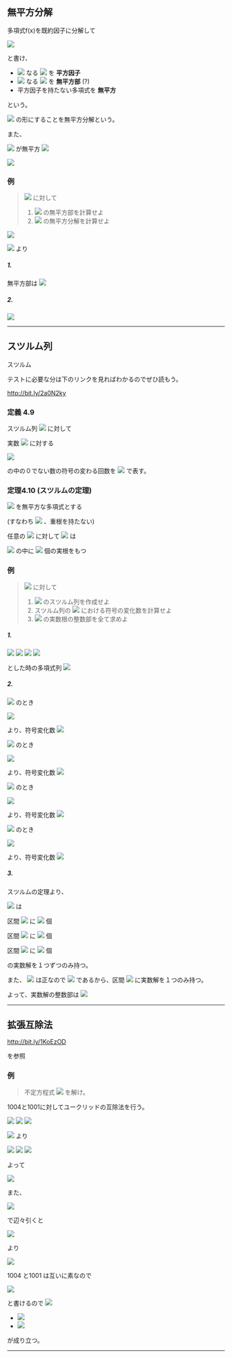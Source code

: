 ## 無平方分解

多項式f(x)を既約因子に分解して

<img src="https://latex.codecogs.com/gif.latex?%5Cdpi%7B120%7D%20f%28x%29%20%3D%20cf_1%5E%7Bn_1%7Df_2%5E%7Bn_2%7D...f_r%5E%7Bn_r%7D">

と書け、

* <img src="https://latex.codecogs.com/gif.latex?%5Cdpi%7B120%7D%20n_i%20%3E%201"> なる <img src="https://latex.codecogs.com/gif.latex?%5Cdpi%7B120%7D%20f_i%5E%7Bn_i%7D%28x%29"> を **平方因子**
* <img src="https://latex.codecogs.com/gif.latex?%5Cdpi%7B120%7D%20n_i%20%3D%201"> なる <img src="https://latex.codecogs.com/gif.latex?%5Cdpi%7B120%7D%20f_i%5E%7Bn_i%7D%28x%29"> を **無平方部** (?)
* 平方因子を持たない多項式を **無平方**

という。

<img src="https://latex.codecogs.com/gif.latex?%5Cdpi%7B120%7D%20f%28x%29%20%3D%20f_1%28x%29f_2%5E2%28x%29...f_m%5Em%28x%29"> の形にすることを無平方分解という。

また、

<img src="https://latex.codecogs.com/gif.latex?%5Cdpi%7B120%7D%20f%28x%29"> が無平方 <img src="https://latex.codecogs.com/gif.latex?%5Cdpi%7B120%7D%20%5CLeftrightarrow%20gcd%28f%2C%20f%27%29%20%3D%201">

<img src="https://latex.codecogs.com/gif.latex?%5Cdpi%7B120%7D%20%5Cbecause%20gcd%28f%2C%20f%27%29%20%3D%20f_2f_3%5E2...f_m%5E%7Bm-1%7D">

### 例

> <img src="https://latex.codecogs.com/gif.latex?%5Cdpi%7B120%7D%20f%28X%29%20%3D%20X%5E5%20+%202X%5E4%20-%202X%5E3%20-%204X%5E2%20+%20X%20+%202"> に対して
> 1. <img src="https://latex.codecogs.com/gif.latex?%5Cdpi%7B120%7D%20f%28X%29"> の無平方部を計算せよ
> 2. <img src="https://latex.codecogs.com/gif.latex?%5Cdpi%7B120%7D%20f%28X%29"> の無平方分解を計算せよ


<img src="https://latex.codecogs.com/gif.latex?%5Cdpi%7B120%7D%20f%28X%29%20%3D%20X%5E5%20+%202X%5E4%20-%202X%5E3%20-%204X%5E2%20+%20X%20+%202">

<img src="https://latex.codecogs.com/gif.latex?%5Cdpi%7B120%7D%20%3D%20%28X+2%29%5C%7B%28X-1%29%28X+1%29%5C%7D%5E2"> より

##### 1.

無平方部は <img src="https://latex.codecogs.com/gif.latex?%5Cdpi%7B120%7D%20X+2">

##### 2.

<img src="https://latex.codecogs.com/gif.latex?%5Cdpi%7B120%7D%20f%28X%29%20%3D%20%28X+2%29%5C%7B%28X-1%29%28X+1%29%5C%7D%5E2">

----


## スツルム列

スツルム

テストに必要な分は下のリンクを見ればわかるのでぜひ読もう。

http://bit.ly/2a0N2ky

### 定義 4.9

スツルム列 <img src="https://latex.codecogs.com/gif.latex?%5Cdpi%7B120%7D%20f_0%2C...%2Cf_N"> に対して

実数 <img src="https://latex.codecogs.com/gif.latex?%5Cdpi%7B120%7D%20a"> に対する

<img src="https://latex.codecogs.com/gif.latex?%5Cdpi%7B120%7D%20f_0%28a%29%2C%20...%2C%20f_N%28a%29">

の中の０でない数の符号の変わる回数を <img src="https://latex.codecogs.com/gif.latex?%5Cdpi%7B120%7D%20V%28a%29"> で表す。


### 定理4.10 (スツルムの定理)

<img src="https://latex.codecogs.com/gif.latex?%5Cdpi%7B120%7D%20f%28x%29%5Cin%20%5CBbb%20R%5Bx%5D"> を無平方な多項式とする

(すなわち <img src="https://latex.codecogs.com/gif.latex?%5Cdpi%7B120%7D%20f%3DSQF%28f%29"> 、重根を持たない)

任意の <img src="https://latex.codecogs.com/gif.latex?%5Cdpi%7B120%7D%20a%3Cb"> に対して <img src="https://latex.codecogs.com/gif.latex?%5Cdpi%7B120%7D%20f%28x%29%20%3D%200"> は

<img src="https://latex.codecogs.com/gif.latex?%5Cdpi%7B120%7D%20a%20%3C%20x%20%u2266%20b"> の中に <img src="https://latex.codecogs.com/gif.latex?%5Cdpi%7B120%7D%20V%28a%29%20-%20V%28b%29"> 個の実根をもつ

### 例

> <img src="https://latex.codecogs.com/gif.latex?%5Cdpi%7B120%7D%20f%28X%29%20%3D%20X%5E3%20-%204X%20+%201"> に対して
> 1. <img src="https://latex.codecogs.com/gif.latex?%5Cdpi%7B120%7D%20f%28X%29"> のスツルム列を作成せよ
> 1. スツルム列の <img src="https://latex.codecogs.com/gif.latex?%5Cdpi%7B120%7D%20X%20%3D%20-3%2C%200%2C%201%2C%202"> における符号の変化数を計算せよ
> 1. <img src="https://latex.codecogs.com/gif.latex?%5Cdpi%7B120%7D%20f%28X%29"> の実数根の整数部を全て求めよ


##### 1.

<img src="https://latex.codecogs.com/gif.latex?%5Cdpi%7B120%7D%20f_0%28X%29%20%3A%3D%20f%28X%29%20%3D%20X%5E3%20-%204X%20+%201">

<img src="https://latex.codecogs.com/gif.latex?%5Cdpi%7B120%7D%20f_1%28X%29%20%3A%3D%20f%27%28X%29%20%3D%203X%5E2%20-%204">

<img src="https://latex.codecogs.com/gif.latex?%5Cdpi%7B120%7D%20f_2%28X%29%20%3A%3D%20-%28f_0%28X%29%20%5C%25%20f_1%28X%29%29%20%3D%20%5Cfrac%7B8%7D%7B3%7DX%20-%201">

<img src="https://latex.codecogs.com/gif.latex?%5Cdpi%7B120%7D%20f_3%28X%29%20%3A%3D%20-%28f_1%28X%29%20%5C%25%20f_2%28X%29%29%20%3D%20%5Cfrac%7B229%7D%7B64%7D">

とした時の多項式列 <img src="https://latex.codecogs.com/gif.latex?%5Cdpi%7B120%7D%20f_0%28X%29%2C%20f_1%28X%29%2C%20f_2%28X%29%2C%20f_3%28X%29.">

##### 2.

<img src="https://latex.codecogs.com/gif.latex?%5Cdpi%7B120%7D%20X%3D-3"> のとき

<img src="https://latex.codecogs.com/gif.latex?%5Cdpi%7B120%7D%20f_0%28-3%29%3A%20-%2C%7E%7E%20f_1%28-3%29%3A%20+%2C%7E%7E%20f_2%28-3%29%3A%20-%2C%7E%7E%20f_3%28-3%29%3A%20+">

より、符号変化数 **<img src="https://latex.codecogs.com/gif.latex?%5Cdpi%7B120%7D%20V%28-3%29%20%3D%203">**

<img src="https://latex.codecogs.com/gif.latex?%5Cdpi%7B120%7D%20X%3D0"> のとき

<img src="https://latex.codecogs.com/gif.latex?%5Cdpi%7B120%7D%20f_0%280%29%3A%20+%2C%7E%7E%20f_1%280%29%3A%20-%2C%7E%7E%20f_2%280%29%3A%20-%2C%7E%7E%20f_3%280%29%3A%20+">

より、符号変化数 **<img src="https://latex.codecogs.com/gif.latex?%5Cdpi%7B120%7D%20V%280%29%20%3D%202">**

<img src="https://latex.codecogs.com/gif.latex?%5Cdpi%7B120%7D%20X%3D1"> のとき

<img src="https://latex.codecogs.com/gif.latex?%5Cdpi%7B120%7D%20f_0%281%29%3A%20-%2C%7E%7E%20f_1%281%29%3A%20-%2C%7E%7E%20f_2%281%29%3A%20+%2C%7E%7E%20f_3%281%29%3A%20+">

より、符号変化数 **<img src="https://latex.codecogs.com/gif.latex?%5Cdpi%7B120%7D%20V%281%29%20%3D%201">**

<img src="https://latex.codecogs.com/gif.latex?%5Cdpi%7B120%7D%20X%3D2"> のとき

<img src="https://latex.codecogs.com/gif.latex?%5Cdpi%7B120%7D%20f_0%282%29%3A%20+%2C%7E%7E%20f_1%282%29%3A%20+%2C%7E%7E%20f_2%282%29%3A%20+%2C%7E%7E%20f_3%282%29%3A%20+">

より、符号変化数 **<img src="https://latex.codecogs.com/gif.latex?%5Cdpi%7B120%7D%20V%282%29%20%3D%200">**

##### 3.

スツルムの定理より、

<img src="https://latex.codecogs.com/gif.latex?%5Cdpi%7B120%7D%20f%28X%29%20%3D%200"> は

区間 <img src="https://latex.codecogs.com/gif.latex?%5Cdpi%7B120%7D%20%28-3%2C0%5D"> に <img src="https://latex.codecogs.com/gif.latex?%5Cdpi%7B120%7D%20V%28-3%29%20-%20V%280%29%20%3D%201"> 個

区間 <img src="https://latex.codecogs.com/gif.latex?%5Cdpi%7B120%7D%20%280%2C1%5D"> に <img src="https://latex.codecogs.com/gif.latex?%5Cdpi%7B120%7D%20V%280%29%20-%20V%281%29%20%3D%201"> 個

区間 <img src="https://latex.codecogs.com/gif.latex?%5Cdpi%7B120%7D%20%281%2C2%5D"> に <img src="https://latex.codecogs.com/gif.latex?%5Cdpi%7B120%7D%20V%281%29%20-%20V%282%29%20%3D%201"> 個

の実数解を１つずつのみ持つ。

また、 <img src="https://latex.codecogs.com/gif.latex?%5Cdpi%7B120%7D%20f%28-2%29"> は正なので <img src="https://latex.codecogs.com/gif.latex?%5Cdpi%7B120%7D%20f%28-3%29f%28-2%29%3C0"> であるから、区間 <img src="https://latex.codecogs.com/gif.latex?%5Cdpi%7B120%7D%20%283%2C2%29"> に実数解を１つのみ持つ。

よって、実数解の整数部は <img src="https://latex.codecogs.com/gif.latex?%5Cdpi%7B120%7D%20-2%2C%200%2C%201.">

----

## 拡張互除法

http://bit.ly/1KoEzOD

を参照

### 例

> 不定方程式
> <img src="https://latex.codecogs.com/gif.latex?%5Cdpi%7B120%7D%201000x+1001y%3D1">
> を解け。

1004と1001に対してユークリッドの互除法を行う。

<img src="https://latex.codecogs.com/gif.latex?%5Cdpi%7B120%7D%201004%20%3D%201001%20%5Ccdot%201%20+%203%2C">

<img src="https://latex.codecogs.com/gif.latex?%5Cdpi%7B120%7D%201001%20%3D%203%20%5Ccdot%20333%20+%202%2C">

<img src="https://latex.codecogs.com/gif.latex?%5Cdpi%7B120%7D%203%20%3D%202%20%5Ccdot%201%20+%201%2C">

<img src="https://latex.codecogs.com/gif.latex?%5Cdpi%7B120%7D%202%20%3D%201%20%5Ccdot%202%20+%200"> より

<img src="https://latex.codecogs.com/gif.latex?%5Cdpi%7B120%7D%201%20%3D%203%20-%201%20%5Ccdot%202%20%3D%203%20-%201%20%5Ccdot%20%281001%20-%20333%20%5Ccdot%203%29%20%3D%20-1001%20-%20334%20%5Ccdot%203">

<img src="https://latex.codecogs.com/gif.latex?%5Cdpi%7B120%7D%20%3D%20-%201001%20+%20334%20%5Ccdot%20%281004%20-%201001%20%5Ccdot%201%29%20%3D%201004%20%5Ccdot%20334%20-%201001%20%5Ccdot%202">

<img src="https://latex.codecogs.com/gif.latex?%5Cdpi%7B120%7D%20%3D%201004%20%5Ccdot%20334%20+%201001%20%5Ccdot%20%28-335%29">

よって

<img src="https://latex.codecogs.com/gif.latex?%5Cdpi%7B120%7D%201004%20%5Ccdot%20334%20+%201001%20%5Ccdot%20%28-335%29%20%3D%201">

また、

<img src="https://latex.codecogs.com/gif.latex?%5Cdpi%7B120%7D%201004%20%5Ccdot%20x%20+%201001%20%5Ccdot%20y%20%3D%201">

で辺々引くと

<img src="https://latex.codecogs.com/gif.latex?%5Cdpi%7B120%7D%201004%20%28x%20-%20344%29%20+%201001%20%28y%20+%20335%29%20%3D%200">

より

<img src="https://latex.codecogs.com/gif.latex?%5Cdpi%7B120%7D%201004%20%28-%20x%20+%20334%29%20%3D%201001%20%28y%20+%20335%29">

1004 と1001 は互いに素なので

<img src="https://latex.codecogs.com/gif.latex?%5Cdpi%7B120%7D%201004%20%28-%20x%20+%20334%29%20%3D%201001%20%28y%20+%20335%29%20%3D%201004%20%5Ccdot%201001%20%5Ccdot%20k">

と書けるので <img src="https://latex.codecogs.com/gif.latex?%5Cdpi%7B120%7D%20%28k%20%5Cin%20%5CBbb%20N%29">

* <img src="https://latex.codecogs.com/gif.latex?%5Cdpi%7B120%7D%20-%20x%20+%20334%20%3D%201001%20%5Ccdot%20k%7E%7E%28%5CLeftrightarrow%20x%20%3D%20-1001%20%5Ccdot%20k%20+%20334%29">

* <img src="https://latex.codecogs.com/gif.latex?%5Cdpi%7B120%7D%20y%20+%20335%20%3D%201004%20%5Ccdot%20k%7E%7E%28%5CLeftrightarrow%20y%20%3D%201004%20%5Ccdot%20k%20-%20335%29">

が成り立つ。


----
